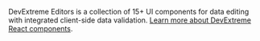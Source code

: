 DevExtreme Editors is a collection of 15+ UI components for data editing with integrated client-side data validation. [Learn more about DevExtreme React components](/Documentation/Guide/React_Components/DevExtreme_React_Components/).